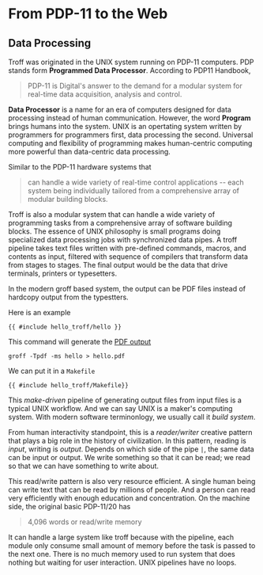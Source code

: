 # From PDP-11 to the Web

## Data Processing

Troff was originated in the UNIX system running on PDP-11 computers. PDP stands form **Programmed Data Processor**. According to PDP11 Handbook,
> PDP-11 is Digital's answer to the demand for a modular system for real-time data acquisition, analysis and control.

**Data Processor** is a name for an era of computers designed for data processing instead of human communication. However, the word **Program** brings humans into the system. UNIX is an opertating system written by programmers for programmers first, data processing the second. Universal computing and flexibility of programming makes human-centric computing more powerful than data-centric data processing. 

Similar to the PDP-11 hardware systems that
> can handle a wide variety of real-time control applications -- each system being individually tailored from a comprehensive array of modular building blocks.

Troff is also a modular system that can handle a wide variety of programming tasks from a comprehensive array of software building blocks. The essence of UNIX philosophy is small programs doing specialized data processing jobs with synchronized data pipes. A troff pipeline takes text files written with pre-defined commands, macros, and contents as input, filtered with sequence of compilers that transform data from stages to stages. The final output would be the data that drive terminals, printers or typesetters. 

In the modern groff based system, the output can be PDF files instead of hardcopy output from the typestters.

Here is an example
```
{{ #include hello_troff/hello }}
```

This command will generate the [PDF output](hello_troff/hello.pdf)
```
groff -Tpdf -ms hello > hello.pdf
```

We can put it in a `Makefile`
```
{{ #include hello_troff/Makefile}}
```

This *make-driven* pipeline of generating output files from input files is a typical UNIX workflow. And we can say UNIX is a maker's computing system. With modern software terminonlogy, we usually call it *build system*. 

From human interactivity standpoint, this is a *reader/writer* creative pattern that plays a big role in the history of civilization. In this pattern, reading is *input*, writing is *output*. Depends on which side of the pipe `|`, the same data can be input or output. We write something so that it can be read; we read so that we can have something to write about.

This read/write pattern is also very resource efficient. A single human being can write text that can be read by millions of people. And a person can read very efficiently with enough education and concentration. On the machine side, the original basic PDP-11/20 has
> 4,096 words or read/write memory

It can handle a large system like troff because with the pipeline, each module only consume small amount of memory before the task is passed to the next one. There is no much memory used to run system that does nothing but waiting for user interaction. UNIX pipelines have no loops.   



